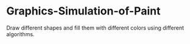 # Graphics-Simulation-of-Paint
Draw different shapes and fill them with different colors using different algorithms.
